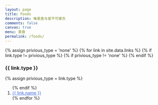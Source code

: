 ```yaml
---
layout: page
title: Foods
description: 唯美食与爱不可辜负
comments: false
canvas: true
menu: 美食
permalink: /foods/
---
```


<div>
  {% assign privious_type = 'none' %}
  {% for link in site.data.links %}
    {% if link.type != privious_type %}
      {% if privious_type != 'none' %}
        </ol>
      {% endif %}
      <h3>{{ link.type }}</h3>
      {% assign privious_type = link.type %}
      <ol class="posts-list" >
    {% endif %}
    <li class="posts-list-item">
      <a class="posts-list-name" style="color:#4169E1" href="{{ link.url }}" target="_blank">{{ link.name }}</a>
    </li>
  {% endfor %}
  </ol>
</div>
